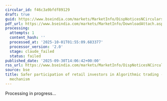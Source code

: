 ```yaml
---
circular_id: f46c3a9bfdf89129
draft: true
guid: https://www.bseindia.com/markets/MarketInfo/DispNoticesNCirculars.aspx?Noticeid={9046186A-051E-4D62-9563-9D2BCB7E901C}&noticeno=20250930-74&dt=09/30/2025&icount=74&totcount=114&flag=0
pdf_url: https://www.bseindia.com/markets/MarketInfo/DownloadAttach.aspx?id=20250930-74&attachedId=3d18a842-9b67-4298-bc8d-057459991333
processing:
  attempts: 1
  content_hash: ''
  processed_at: '2025-10-01T01:55:09.683377'
  processor_version: '2.0'
  stage: claude_failed
  status: failed
published_date: '2025-09-30T14:06:42+00:00'
rss_url: https://www.bseindia.com/markets/MarketInfo/DispNoticesNCirculars.aspx?Noticeid={9046186A-051E-4D62-9563-9D2BCB7E901C}&noticeno=20250930-74&dt=09/30/2025&icount=74&totcount=114&flag=0
source: bse
title: Safer participation of retail investors in Algorithmic trading - Kill Switch
  mechanism
---
```


Processing in progress...